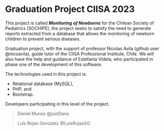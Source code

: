 # Graduation Project CIISA 2023
This project is called **_Monitoring of Newborns_** for the Chilean Society of Pediatrics (SOCHIPE), the project seeks to satisfy the need to generate reports extracted from a database that allows the monitoring of newborn children to prevent serious diseases.

Graduation project, with the support of professor Nicolas Avila (github user @nicoavila), guide tutor of the CIISA Professional Institute, Chile. We will also have the help and guidance of Estefania Videla, who participated in phase one of the development of this software.

The technologies used in this project is:
+ Relational database (MySQL),
+ PHP, and 
+ Bootstrap.

Developers participating in this level of the project.
> Daniel Munoz @justDano
>
> Luis Rojas Gonzalez @LuisRojasGG


